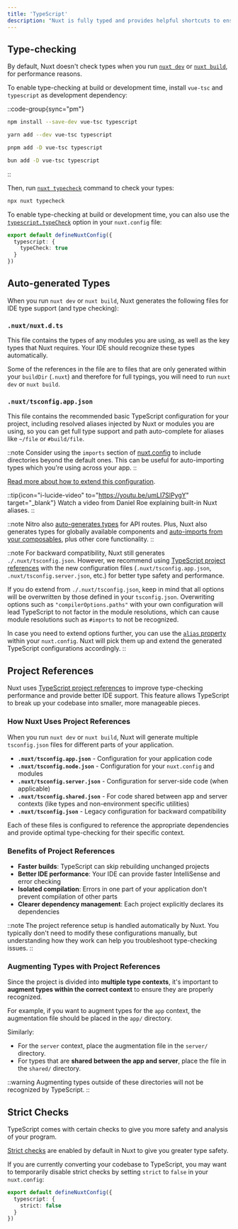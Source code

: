 ```yaml
---
title: 'TypeScript'
description: "Nuxt is fully typed and provides helpful shortcuts to ensure you have access to accurate type information when you are coding."
---
```


## Type-checking

By default, Nuxt doesn't check types when you run [`nuxt dev`](/docs/api/commands/dev) or [`nuxt build`](/docs/api/commands/build), for performance reasons.

To enable type-checking at build or development time, install `vue-tsc` and `typescript` as development dependency:

::code-group{sync="pm"}

  ```bash [npm]
  npm install --save-dev vue-tsc typescript
  ```

  ```bash [yarn]
  yarn add --dev vue-tsc typescript
  ```

  ```bash [pnpm]
  pnpm add -D vue-tsc typescript
  ```

  ```bash [bun]
  bun add -D vue-tsc typescript
  ```

::

Then, run [`nuxt typecheck`](/docs/api/commands/typecheck) command to check your types:

```bash [Terminal]
npx nuxt typecheck
```

To enable type-checking at build or development time, you can also use the [`typescript.typeCheck`](/docs/api/nuxt-config#typecheck) option in your `nuxt.config` file:

```ts twoslash [nuxt.config.ts]
export default defineNuxtConfig({
  typescript: {
    typeCheck: true
  }
})
```

## Auto-generated Types

When you run `nuxt dev` or `nuxt build`, Nuxt generates the following files for IDE type support (and type checking):

### `.nuxt/nuxt.d.ts`

This file contains the types of any modules you are using, as well as the key types that Nuxt requires. Your IDE should recognize these types automatically.

Some of the references in the file are to files that are only generated within your `buildDir` (`.nuxt`) and therefore for full typings, you will need to run `nuxt dev` or `nuxt build`.

### `.nuxt/tsconfig.app.json`

This file contains the recommended basic TypeScript configuration for your project, including resolved aliases injected by Nuxt or modules you are using, so you can get full type support and path auto-complete for aliases like `~/file` or `#build/file`.

::note
Consider using the `imports` section of [nuxt.config](/docs/api/nuxt-config#imports) to include directories beyond the default ones. This can be useful for auto-importing types which you're using across your app.
::

[Read more about how to extend this configuration](/docs/guide/directory-structure/tsconfig).

::tip{icon="i-lucide-video" to="https://youtu.be/umLI7SlPygY" target="_blank"}
Watch a video from Daniel Roe explaining built-in Nuxt aliases.
::

::note
Nitro also [auto-generates types](/docs/guide/concepts/server-engine#typed-api-routes) for API routes. Plus, Nuxt also generates types for globally available components and [auto-imports from your composables](/docs/guide/directory-structure/composables), plus other core functionality.
::

::note
For backward compatibility, Nuxt still generates `./.nuxt/tsconfig.json`. However, we recommend using [TypeScript project references](/docs/guide/directory-structure/tsconfig) with the new configuration files (`.nuxt/tsconfig.app.json`, `.nuxt/tsconfig.server.json`, etc.) for better type safety and performance.

If you do extend from `./.nuxt/tsconfig.json`, keep in mind that all options will be overwritten by those defined in your `tsconfig.json`. Overwriting options such as `"compilerOptions.paths"` with your own configuration will lead TypeScript to not factor in the module resolutions, which can cause module resolutions such as `#imports` to not be recognized.

In case you need to extend options further, you can use the [`alias` property](/docs/api/nuxt-config#alias) within your `nuxt.config`. Nuxt will pick them up and extend the generated TypeScript configurations accordingly.
::

## Project References

Nuxt uses [TypeScript project references](https://www.typescriptlang.org/docs/handbook/project-references.html) to improve type-checking performance and provide better IDE support. This feature allows TypeScript to break up your codebase into smaller, more manageable pieces.

### How Nuxt Uses Project References

When you run `nuxt dev` or `nuxt build`, Nuxt will generate multiple `tsconfig.json` files for different parts of your application.

- **`.nuxt/tsconfig.app.json`** - Configuration for your application code
- **`.nuxt/tsconfig.node.json`** - Configuration for your `nuxt.config` and modules
- **`.nuxt/tsconfig.server.json`** - Configuration for server-side code (when applicable)
- **`.nuxt/tsconfig.shared.json`** - For code shared between app and server contexts (like types and non-environment specific utilities)
- **`.nuxt/tsconfig.json`** - Legacy configuration for backward compatibility

Each of these files is configured to reference the appropriate dependencies and provide optimal type-checking for their specific context.

### Benefits of Project References

- **Faster builds**: TypeScript can skip rebuilding unchanged projects
- **Better IDE performance**: Your IDE can provide faster IntelliSense and error checking
- **Isolated compilation**: Errors in one part of your application don't prevent compilation of other parts
- **Clearer dependency management**: Each project explicitly declares its dependencies

::note
The project reference setup is handled automatically by Nuxt. You typically don't need to modify these configurations manually, but understanding how they work can help you troubleshoot type-checking issues.
::

### Augmenting Types with Project References

Since the project is divided into **multiple type contexts**, it's important to **augment types within the correct context** to ensure they are properly recognized.

For example, if you want to augment types for the `app` context, the augmentation file should be placed in the `app/` directory.

Similarly:
- For the `server` context, place the augmentation file in the `server/` directory.
- For types that are **shared between the app and server**, place the file in the `shared/` directory.

::warning
Augmenting types outside of these directories will not be recognized by TypeScript.
::

## Strict Checks

TypeScript comes with certain checks to give you more safety and analysis of your program.

[Strict checks](https://www.typescriptlang.org/docs/handbook/migrating-from-javascript.html#getting-stricter-checks) are enabled by default in Nuxt to give you greater type safety.

If you are currently converting your codebase to TypeScript, you may want to temporarily disable strict checks by setting `strict` to `false` in your `nuxt.config`:

```ts twoslash [nuxt.config.ts]
export default defineNuxtConfig({
  typescript: {
    strict: false
  }
})
```
